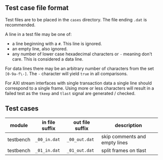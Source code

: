 ## Test case file format
Test files are to be placed in the `cases` directory.
The file ending `.dat` is recommended.

A line in a test file may be one of:
* a line beginning with a `#`. This line is ignored.
* an empty line, also ignored.
* any number of lower case hexadecimal characters or `-` meaning don't care. This is considered a data line.

For data lines there may be an arbitrary number of characters from the set `[0-9a-f\-]`.
The `-` character will yield `true` in all comparisons.

For AXI stream interfaces with single transaction data a single line should correspond to a single frame.
Using more or less characters will result in a failed test as the `tkeep` and `tlast` signal are generated / checked.

## Test cases
| module    | in file suffix | out file suffix | description                                    |
| --------- | -------------- | --------------- | ---------------------------------------------- |
| testbench | `_00_in.dat`   | `_00_out.dat`   | skip comments and empty lines                  |
| testbench | `_01_in.dat`   | `_01_out.dat`   | split frames on tlast                          |
